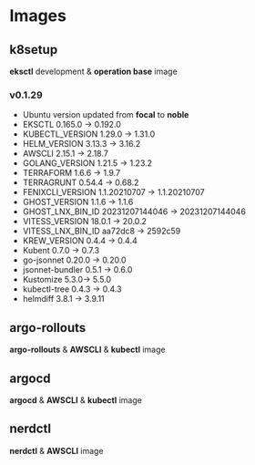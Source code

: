 # Images

## k8setup

**eksctl** development &amp; **operation base** image

### v0.1.29

- Ubuntu version updated from **focal** to **noble**
- EKSCTL 0.165.0 -> 0.192.0
- KUBECTL_VERSION 1.29.0 -> 1.31.0
- HELM_VERSION 3.13.3 -> 3.16.2
- AWSCLI 2.15.1 -> 2.18.7
- GOLANG_VERSION 1.21.5 -> 1.23.2
- TERRAFORM 1.6.6 -> 1.9.7
- TERRAGRUNT 0.54.4 -> 0.68.2
- FENIXCLI_VERSION 1.1.20210707 -> 1.1.20210707
- GHOST_VERSION 1.1.6 -> 1.1.6
- GHOST_LNX_BIN_ID 20231207144046 -> 20231207144046
- VITESS_VERSION 18.0.1 -> 20.0.2
- VITESS_LNX_BIN_ID aa72dc8 -> 2592c59
- KREW_VERSION 0.4.4 -> 0.4.4
- Kubent 0.7.0 -> 0.7.3
- go-jsonnet 0.20.0 -> 0.20.0
- jsonnet-bundler 0.5.1 -> 0.6.0
- Kustomize 5.3.0-> 5.5.0
- kubectl-tree 0.4.3 -> 0.4.3
- helmdiff 3.8.1 -> 3.9.11

## argo-rollouts

**argo-rollouts** &amp; **AWSCLI** &amp; **kubectl** image

## argocd

**argocd** &amp; **AWSCLI** &amp; **kubectl** image

## nerdctl

**nerdctl** &amp; **AWSCLI** image
